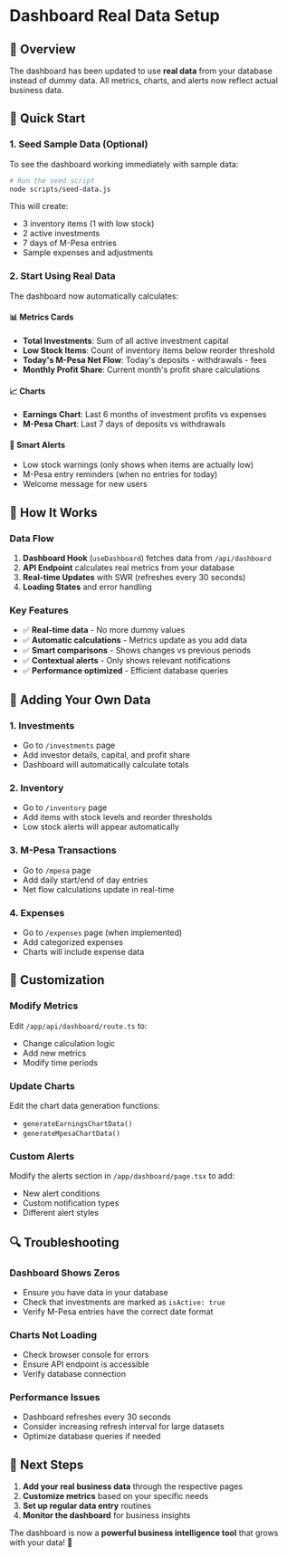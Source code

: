 # Dashboard Real Data Setup

## 🎯 Overview

The dashboard has been updated to use **real data** from your database instead of dummy data. All metrics, charts, and alerts now reflect actual business data.

## 🚀 Quick Start

### 1. Seed Sample Data (Optional)

To see the dashboard working immediately with sample data:

```bash
# Run the seed script
node scripts/seed-data.js
```

This will create:
- 3 inventory items (1 with low stock)
- 2 active investments
- 7 days of M-Pesa entries
- Sample expenses and adjustments

### 2. Start Using Real Data

The dashboard now automatically calculates:

#### 📊 **Metrics Cards**
- **Total Investments**: Sum of all active investment capital
- **Low Stock Items**: Count of inventory items below reorder threshold
- **Today's M-Pesa Net Flow**: Today's deposits - withdrawals - fees
- **Monthly Profit Share**: Current month's profit share calculations

#### 📈 **Charts**
- **Earnings Chart**: Last 6 months of investment profits vs expenses
- **M-Pesa Chart**: Last 7 days of deposits vs withdrawals

#### 🚨 **Smart Alerts**
- Low stock warnings (only shows when items are actually low)
- M-Pesa entry reminders (when no entries for today)
- Welcome message for new users

## 🔧 How It Works

### Data Flow
1. **Dashboard Hook** (`useDashboard`) fetches data from `/api/dashboard`
2. **API Endpoint** calculates real metrics from your database
3. **Real-time Updates** with SWR (refreshes every 30 seconds)
4. **Loading States** and error handling

### Key Features
- ✅ **Real-time data** - No more dummy values
- ✅ **Automatic calculations** - Metrics update as you add data
- ✅ **Smart comparisons** - Shows changes vs previous periods
- ✅ **Contextual alerts** - Only shows relevant notifications
- ✅ **Performance optimized** - Efficient database queries

## 📝 Adding Your Own Data

### 1. **Investments**
- Go to `/investments` page
- Add investor details, capital, and profit share
- Dashboard will automatically calculate totals

### 2. **Inventory**
- Go to `/inventory` page
- Add items with stock levels and reorder thresholds
- Low stock alerts will appear automatically

### 3. **M-Pesa Transactions**
- Go to `/mpesa` page
- Add daily start/end of day entries
- Net flow calculations update in real-time

### 4. **Expenses**
- Go to `/expenses` page (when implemented)
- Add categorized expenses
- Charts will include expense data

## 🎨 Customization

### Modify Metrics
Edit `/app/api/dashboard/route.ts` to:
- Change calculation logic
- Add new metrics
- Modify time periods

### Update Charts
Edit the chart data generation functions:
- `generateEarningsChartData()`
- `generateMpesaChartData()`

### Custom Alerts
Modify the alerts section in `/app/dashboard/page.tsx` to add:
- New alert conditions
- Custom notification types
- Different alert styles

## 🔍 Troubleshooting

### Dashboard Shows Zeros
- Ensure you have data in your database
- Check that investments are marked as `isActive: true`
- Verify M-Pesa entries have the correct date format

### Charts Not Loading
- Check browser console for errors
- Ensure API endpoint is accessible
- Verify database connection

### Performance Issues
- Dashboard refreshes every 30 seconds
- Consider increasing refresh interval for large datasets
- Optimize database queries if needed

## 🎉 Next Steps

1. **Add your real business data** through the respective pages
2. **Customize metrics** based on your specific needs
3. **Set up regular data entry** routines
4. **Monitor the dashboard** for business insights

The dashboard is now a **powerful business intelligence tool** that grows with your data! 🚀

